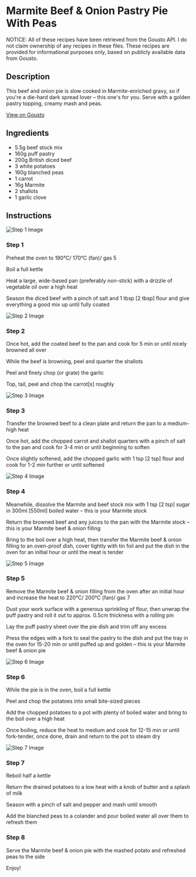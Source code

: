 # Marmite Beef & Onion Pastry Pie With Peas

NOTICE: All of these recipes have been retrieved from the Gousto API. I do not claim ownership of any recipes in these files. These recipes are provided for informational purposes only, based on publicly available data from Gousto.

## Description

This beef and onion pie is slow cooked in Marmite-enriched gravy, so if you're a die-hard dark spread lover – this one's for you. Serve with a golden pastry topping, creamy mash and peas.

[View on Gousto](https://www.gousto.co.uk/recipes/cookbook/marmite-beef-onion-pastry-pie-with-peas)

## Ingredients

- 5.5g beef stock mix
- 160g puff pastry
- 200g British diced beef
- 3 white potatoes
- 160g blanched peas
- 1 carrot
- 16g Marmite
- 2 shallots
- 1 garlic clove

## Instructions

![Step 1 Image](https://production-media.gousto.co.uk/cms/recipe-step-image/Step-1-1643797888981-x200.jpg)

### Step 1

Preheat the oven to 190°C/ 170°C (fan)/ gas 5

Boil a full kettle

Heat a large, wide-based pan (preferably non-stick) with a drizzle of vegetable oil over a high heat

Season the diced beef with a pinch of salt and 1 tbsp <span class="text-danger">[2 tbsp]</span> flour and give everything a good mix up until fully coated

![Step 2 Image](https://production-media.gousto.co.uk/cms/recipe-step-image/Step-2-1643797896786-x200.jpg)

### Step 2

Once hot, add the coated beef to the pan and cook for 5 min or until nicely browned all over

While the beef is browning, peel and quarter the shallots

Peel and finely chop (or grate) the garlic

Top, tail, peel and chop the carrot<span class="text-danger">[s]</span> roughly

![Step 3 Image](https://production-media.gousto.co.uk/cms/recipe-step-image/Step-3-1643797916346-x200.jpg)

### Step 3

Transfer the browned beef to a clean plate and return the pan to a medium-high heat

Once hot, add the chopped carrot and shallot quarters with a pinch of salt to the pan and cook for 3-4 min or until beginning to soften

Once slightly softened, add the chopped garlic with 1 tsp<span class="text-danger"> [2 tsp]</span> flour and cook for 1-2 min further or until softened

![Step 4 Image](https://production-media.gousto.co.uk/cms/recipe-step-image/Step-4-1643797925522-x200.jpg)

### Step 4

Meanwhile, dissolve the Marmite and beef stock mix with 1 tsp <span class="text-danger">[2 tsp] </span>sugar in 300ml <span class="text-danger">[550ml] </span>boiled water – this is your Marmite stock

Return the browned beef and any juices to the pan with the Marmite stock – this is your Marmite beef & onion filling

Bring to the boil over a high heat, then transfer the Marmite beef & onion filling to an oven-proof dish, cover tightly with tin foil and put the dish in the oven for an initial hour or until the meat is tender

![Step 5 Image](https://production-media.gousto.co.uk/cms/recipe-step-image/Step-5-1643797966594-x200.jpg)

### Step 5

Remove the Marmite beef & onion filling from the oven after an initial hour and increase the heat to 220°C/ 200°C (fan)/ gas 7

Dust your work surface with a generous sprinkling of flour, then unwrap the puff pastry and roll it out to approx. 0.5cm thickness with a rolling pin

Lay the puff pastry sheet over the pie dish and trim off any excess

Press the edges with a fork to seal the pastry to the dish and put the tray in the oven for 15-20 min or until puffed up and golden – this is your Marmite beef & onion pie

![Step 6 Image](https://production-media.gousto.co.uk/cms/recipe-step-image/Step-6-1643797993588-x200.jpg)

### Step 6

While the pie is in the oven, boil a full kettle

Peel and chop the potatoes into small bite-sized pieces

Add the chopped potatoes to a pot with plenty of boiled water and bring to the boil over a high heat

Once boiling, reduce the heat to medium and cook for 12-15 min or until fork-tender, once done, drain and return to the pot to steam dry

![Step 7 Image](https://production-media.gousto.co.uk/cms/recipe-step-image/Step-7-1643798026890-x200.jpg)

### Step 7

Reboil half a kettle

Return the drained potatoes to a low heat with a knob of butter and a splash of milk

Season with a pinch of salt and pepper and mash until smooth

Add the blanched peas to a colander and pour boiled water all over them to refresh them

### Step 8

Serve the Marmite beef & onion pie with the mashed potato and refreshed peas to the side

Enjoy!

